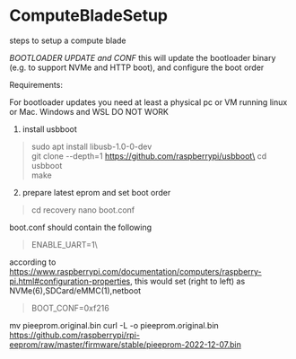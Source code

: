 # ComputeBladeSetup
steps to setup a compute blade


*BOOTLOADER UPDATE and CONF*
this will update the bootloader binary (e.g. to support NVMe and HTTP boot), and configure the boot order

Requirements:

For bootloader updates you need at least a physical pc or VM running linux or Mac.
Windows and WSL DO NOT WORK
1) install usbboot
> sudo apt install libusb-1.0-0-dev\
> git clone --depth=1 https://github.com/raspberrypi/usbboot\
> cd usbboot\
> make

2) prepare latest eprom and set boot order
> cd recovery
> nano boot.conf

boot.conf should contain the following
> ENABLE_UART=1\

according to https://www.raspberrypi.com/documentation/computers/raspberry-pi.html#configuration-properties, this would set (right to left) as NVMe(6),SDCard/eMMC(1),netboot

> BOOT_CONF=0xf216


mv pieeprom.original.bin
curl -L -o pieeprom.original.bin  https://github.com/raspberrypi/rpi-eeprom/raw/master/firmware/stable/pieeprom-2022-12-07.bin

